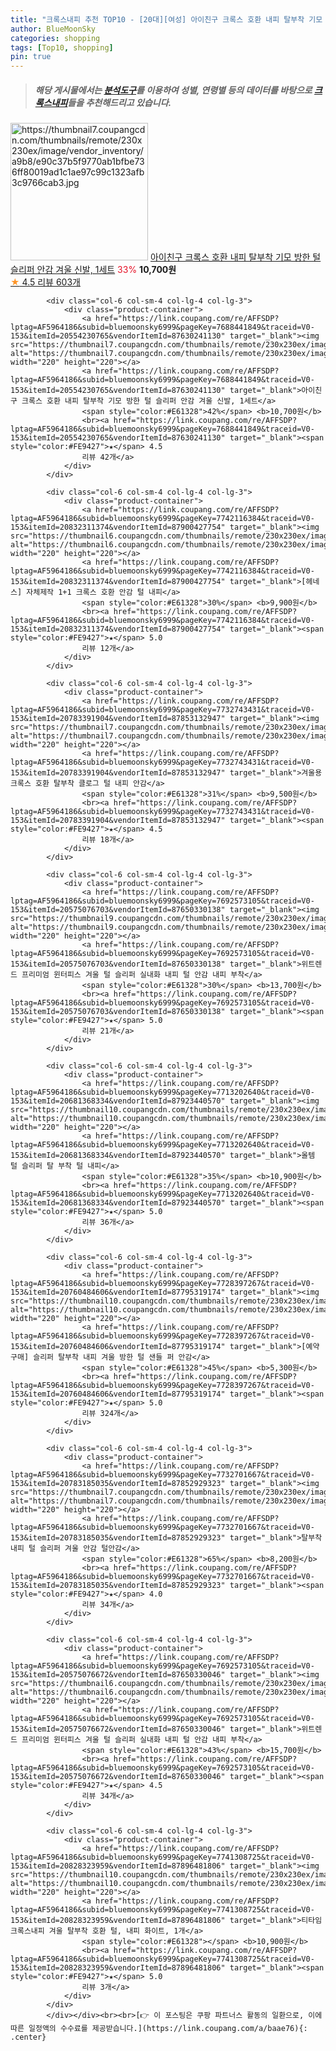```yaml
---
title: "크록스내피 추천 TOP10 - [20대][여성] 아이친구 크록스 호환 내피 탈부착 기모 방한 털 슬리퍼 안감 겨울 신발, 1세트"
author: BlueMoonSky
categories: shopping
tags: [Top10, shopping]
pin: true
---
```


> ##### 해당 게시물에서는 [**분석도구**](https://itemscout.io/)를 이용하여 **성별**, **연령별** 등의 데이터를 바탕으로 [**크록스내피**](https://link.coupang.com/a/baae76)들을 추천해드리고 있습니다.
<div class="container"><div class="row">
            <div class="col-6 col-sm-4 col-lg-4 col-lg-3">
                <div class="product-container">
                    <a href="https://link.coupang.com/re/AFFSDP?lptag=AF5964186&subid=bluemoonsky6999&pageKey=7688441849&traceid=V0-153&itemId=20554230768&vendorItemId=87630241008" target="_blank"><img src="https://thumbnail7.coupangcdn.com/thumbnails/remote/230x230ex/image/vendor_inventory/a9b8/e90c37b5f9770ab1bfbe736ff80019ad1c1ae97c99c1323afb3c9766cab3.jpg" alt="https://thumbnail7.coupangcdn.com/thumbnails/remote/230x230ex/image/vendor_inventory/a9b8/e90c37b5f9770ab1bfbe736ff80019ad1c1ae97c99c1323afb3c9766cab3.jpg" width="220" height="220"></a>
                    <a href="https://link.coupang.com/re/AFFSDP?lptag=AF5964186&subid=bluemoonsky6999&pageKey=7688441849&traceid=V0-153&itemId=20554230768&vendorItemId=87630241008" target="_blank">아이친구 크록스 호환 내피 탈부착 기모 방한 털 슬리퍼 안감 겨울 신발, 1세트</a>
                    <span style="color:#E61328">33%</span> <b>10,700원</b>
                    <br><a href="https://link.coupang.com/re/AFFSDP?lptag=AF5964186&subid=bluemoonsky6999&pageKey=7688441849&traceid=V0-153&itemId=20554230768&vendorItemId=87630241008" target="_blank"><span style="color:#FE9427">★</span> 4.5
                    리뷰 603개</a>
                </div>
            </div>
            
            <div class="col-6 col-sm-4 col-lg-4 col-lg-3">
                <div class="product-container">
                    <a href="https://link.coupang.com/re/AFFSDP?lptag=AF5964186&subid=bluemoonsky6999&pageKey=7688441849&traceid=V0-153&itemId=20554230765&vendorItemId=87630241130" target="_blank"><img src="https://thumbnail7.coupangcdn.com/thumbnails/remote/230x230ex/image/vendor_inventory/a9b8/e90c37b5f9770ab1bfbe736ff80019ad1c1ae97c99c1323afb3c9766cab3.jpg" alt="https://thumbnail7.coupangcdn.com/thumbnails/remote/230x230ex/image/vendor_inventory/a9b8/e90c37b5f9770ab1bfbe736ff80019ad1c1ae97c99c1323afb3c9766cab3.jpg" width="220" height="220"></a>
                    <a href="https://link.coupang.com/re/AFFSDP?lptag=AF5964186&subid=bluemoonsky6999&pageKey=7688441849&traceid=V0-153&itemId=20554230765&vendorItemId=87630241130" target="_blank">아이친구 크록스 호환 내피 탈부착 기모 방한 털 슬리퍼 안감 겨울 신발, 1세트</a>
                    <span style="color:#E61328">42%</span> <b>10,700원</b>
                    <br><a href="https://link.coupang.com/re/AFFSDP?lptag=AF5964186&subid=bluemoonsky6999&pageKey=7688441849&traceid=V0-153&itemId=20554230765&vendorItemId=87630241130" target="_blank"><span style="color:#FE9427">★</span> 4.5
                    리뷰 42개</a>
                </div>
            </div>
            
            <div class="col-6 col-sm-4 col-lg-4 col-lg-3">
                <div class="product-container">
                    <a href="https://link.coupang.com/re/AFFSDP?lptag=AF5964186&subid=bluemoonsky6999&pageKey=7742116384&traceid=V0-153&itemId=20832311374&vendorItemId=87900427754" target="_blank"><img src="https://thumbnail6.coupangcdn.com/thumbnails/remote/230x230ex/image/vendor_inventory/9544/584afa4398bc6900d98abe478df71134e2ebb385798caa6779bd3f520486.jpg" alt="https://thumbnail6.coupangcdn.com/thumbnails/remote/230x230ex/image/vendor_inventory/9544/584afa4398bc6900d98abe478df71134e2ebb385798caa6779bd3f520486.jpg" width="220" height="220"></a>
                    <a href="https://link.coupang.com/re/AFFSDP?lptag=AF5964186&subid=bluemoonsky6999&pageKey=7742116384&traceid=V0-153&itemId=20832311374&vendorItemId=87900427754" target="_blank">[헤네스] 자체제작 1+1 크록스 호환 안감 털 내피</a>
                    <span style="color:#E61328">30%</span> <b>9,900원</b>
                    <br><a href="https://link.coupang.com/re/AFFSDP?lptag=AF5964186&subid=bluemoonsky6999&pageKey=7742116384&traceid=V0-153&itemId=20832311374&vendorItemId=87900427754" target="_blank"><span style="color:#FE9427">★</span> 5.0
                    리뷰 12개</a>
                </div>
            </div>
            
            <div class="col-6 col-sm-4 col-lg-4 col-lg-3">
                <div class="product-container">
                    <a href="https://link.coupang.com/re/AFFSDP?lptag=AF5964186&subid=bluemoonsky6999&pageKey=7732743431&traceid=V0-153&itemId=20783391904&vendorItemId=87853132947" target="_blank"><img src="https://thumbnail7.coupangcdn.com/thumbnails/remote/230x230ex/image/vendor_inventory/35b9/31b44b6c77f2412fef5d6cb3b93806753e17aacb431b40c65811929b7f10.jpg" alt="https://thumbnail7.coupangcdn.com/thumbnails/remote/230x230ex/image/vendor_inventory/35b9/31b44b6c77f2412fef5d6cb3b93806753e17aacb431b40c65811929b7f10.jpg" width="220" height="220"></a>
                    <a href="https://link.coupang.com/re/AFFSDP?lptag=AF5964186&subid=bluemoonsky6999&pageKey=7732743431&traceid=V0-153&itemId=20783391904&vendorItemId=87853132947" target="_blank">겨울용 크록스 호환 탈부착 클로그 털 내피 안감</a>
                    <span style="color:#E61328">31%</span> <b>9,500원</b>
                    <br><a href="https://link.coupang.com/re/AFFSDP?lptag=AF5964186&subid=bluemoonsky6999&pageKey=7732743431&traceid=V0-153&itemId=20783391904&vendorItemId=87853132947" target="_blank"><span style="color:#FE9427">★</span> 4.5
                    리뷰 18개</a>
                </div>
            </div>
            
            <div class="col-6 col-sm-4 col-lg-4 col-lg-3">
                <div class="product-container">
                    <a href="https://link.coupang.com/re/AFFSDP?lptag=AF5964186&subid=bluemoonsky6999&pageKey=7692573105&traceid=V0-153&itemId=20575076703&vendorItemId=87650330138" target="_blank"><img src="https://thumbnail9.coupangcdn.com/thumbnails/remote/230x230ex/image/vendor_inventory/c73f/f164033585afa27f38ec05152fbca268e3aa0ba07be7873987edd8a426ae.jpg" alt="https://thumbnail9.coupangcdn.com/thumbnails/remote/230x230ex/image/vendor_inventory/c73f/f164033585afa27f38ec05152fbca268e3aa0ba07be7873987edd8a426ae.jpg" width="220" height="220"></a>
                    <a href="https://link.coupang.com/re/AFFSDP?lptag=AF5964186&subid=bluemoonsky6999&pageKey=7692573105&traceid=V0-153&itemId=20575076703&vendorItemId=87650330138" target="_blank">위트렌드 프리미엄 윈터피스 겨울 털 슬리퍼 실내화 내피 털 안감 내피 부착</a>
                    <span style="color:#E61328">30%</span> <b>13,700원</b>
                    <br><a href="https://link.coupang.com/re/AFFSDP?lptag=AF5964186&subid=bluemoonsky6999&pageKey=7692573105&traceid=V0-153&itemId=20575076703&vendorItemId=87650330138" target="_blank"><span style="color:#FE9427">★</span> 5.0
                    리뷰 21개</a>
                </div>
            </div>
            
            <div class="col-6 col-sm-4 col-lg-4 col-lg-3">
                <div class="product-container">
                    <a href="https://link.coupang.com/re/AFFSDP?lptag=AF5964186&subid=bluemoonsky6999&pageKey=7713202640&traceid=V0-153&itemId=20681368334&vendorItemId=87923440570" target="_blank"><img src="https://thumbnail10.coupangcdn.com/thumbnails/remote/230x230ex/image/vendor_inventory/5322/d55b6bc7d582b66067216fe8d1e1fbb882f57add33cf1702234e7f61d89a.jpg" alt="https://thumbnail10.coupangcdn.com/thumbnails/remote/230x230ex/image/vendor_inventory/5322/d55b6bc7d582b66067216fe8d1e1fbb882f57add33cf1702234e7f61d89a.jpg" width="220" height="220"></a>
                    <a href="https://link.coupang.com/re/AFFSDP?lptag=AF5964186&subid=bluemoonsky6999&pageKey=7713202640&traceid=V0-153&itemId=20681368334&vendorItemId=87923440570" target="_blank">올템 털 슬리퍼 탈 부착 털 내피</a>
                    <span style="color:#E61328">35%</span> <b>10,900원</b>
                    <br><a href="https://link.coupang.com/re/AFFSDP?lptag=AF5964186&subid=bluemoonsky6999&pageKey=7713202640&traceid=V0-153&itemId=20681368334&vendorItemId=87923440570" target="_blank"><span style="color:#FE9427">★</span> 5.0
                    리뷰 36개</a>
                </div>
            </div>
            
            <div class="col-6 col-sm-4 col-lg-4 col-lg-3">
                <div class="product-container">
                    <a href="https://link.coupang.com/re/AFFSDP?lptag=AF5964186&subid=bluemoonsky6999&pageKey=7728397267&traceid=V0-153&itemId=20760484606&vendorItemId=87795319174" target="_blank"><img src="https://thumbnail10.coupangcdn.com/thumbnails/remote/230x230ex/image/vendor_inventory/f2ab/39accc0467e240720a67fe37fbc9e73735f86130fbf8637b5a618b588db4.jpg" alt="https://thumbnail10.coupangcdn.com/thumbnails/remote/230x230ex/image/vendor_inventory/f2ab/39accc0467e240720a67fe37fbc9e73735f86130fbf8637b5a618b588db4.jpg" width="220" height="220"></a>
                    <a href="https://link.coupang.com/re/AFFSDP?lptag=AF5964186&subid=bluemoonsky6999&pageKey=7728397267&traceid=V0-153&itemId=20760484606&vendorItemId=87795319174" target="_blank">[예약구매] 슬리퍼 탈부착 내피 겨울 방한 털 샌들 퍼 안감</a>
                    <span style="color:#E61328">45%</span> <b>5,300원</b>
                    <br><a href="https://link.coupang.com/re/AFFSDP?lptag=AF5964186&subid=bluemoonsky6999&pageKey=7728397267&traceid=V0-153&itemId=20760484606&vendorItemId=87795319174" target="_blank"><span style="color:#FE9427">★</span> 5.0
                    리뷰 324개</a>
                </div>
            </div>
            
            <div class="col-6 col-sm-4 col-lg-4 col-lg-3">
                <div class="product-container">
                    <a href="https://link.coupang.com/re/AFFSDP?lptag=AF5964186&subid=bluemoonsky6999&pageKey=7732701667&traceid=V0-153&itemId=20783185035&vendorItemId=87852929323" target="_blank"><img src="https://thumbnail7.coupangcdn.com/thumbnails/remote/230x230ex/image/vendor_inventory/a7de/972190cb39d93ae268d54043f221ea69b03233588e586bae2bc07fe31c93.jpg" alt="https://thumbnail7.coupangcdn.com/thumbnails/remote/230x230ex/image/vendor_inventory/a7de/972190cb39d93ae268d54043f221ea69b03233588e586bae2bc07fe31c93.jpg" width="220" height="220"></a>
                    <a href="https://link.coupang.com/re/AFFSDP?lptag=AF5964186&subid=bluemoonsky6999&pageKey=7732701667&traceid=V0-153&itemId=20783185035&vendorItemId=87852929323" target="_blank">탈부착 내피 털 슬리퍼 겨울 안감 털안감</a>
                    <span style="color:#E61328">65%</span> <b>8,200원</b>
                    <br><a href="https://link.coupang.com/re/AFFSDP?lptag=AF5964186&subid=bluemoonsky6999&pageKey=7732701667&traceid=V0-153&itemId=20783185035&vendorItemId=87852929323" target="_blank"><span style="color:#FE9427">★</span> 4.0
                    리뷰 34개</a>
                </div>
            </div>
            
            <div class="col-6 col-sm-4 col-lg-4 col-lg-3">
                <div class="product-container">
                    <a href="https://link.coupang.com/re/AFFSDP?lptag=AF5964186&subid=bluemoonsky6999&pageKey=7692573105&traceid=V0-153&itemId=20575076672&vendorItemId=87650330046" target="_blank"><img src="https://thumbnail6.coupangcdn.com/thumbnails/remote/230x230ex/image/vendor_inventory/08af/7fa55964ff4979d737cb82b4139b703743a4b06a5901548eabaa51fd9d61.jpg" alt="https://thumbnail6.coupangcdn.com/thumbnails/remote/230x230ex/image/vendor_inventory/08af/7fa55964ff4979d737cb82b4139b703743a4b06a5901548eabaa51fd9d61.jpg" width="220" height="220"></a>
                    <a href="https://link.coupang.com/re/AFFSDP?lptag=AF5964186&subid=bluemoonsky6999&pageKey=7692573105&traceid=V0-153&itemId=20575076672&vendorItemId=87650330046" target="_blank">위트렌드 프리미엄 윈터피스 겨울 털 슬리퍼 실내화 내피 털 안감 내피 부착</a>
                    <span style="color:#E61328">43%</span> <b>15,700원</b>
                    <br><a href="https://link.coupang.com/re/AFFSDP?lptag=AF5964186&subid=bluemoonsky6999&pageKey=7692573105&traceid=V0-153&itemId=20575076672&vendorItemId=87650330046" target="_blank"><span style="color:#FE9427">★</span> 4.5
                    리뷰 34개</a>
                </div>
            </div>
            
            <div class="col-6 col-sm-4 col-lg-4 col-lg-3">
                <div class="product-container">
                    <a href="https://link.coupang.com/re/AFFSDP?lptag=AF5964186&subid=bluemoonsky6999&pageKey=7741308725&traceid=V0-153&itemId=20828323959&vendorItemId=87896481806" target="_blank"><img src="https://thumbnail10.coupangcdn.com/thumbnails/remote/230x230ex/image/vendor_inventory/d185/7d5dc1418c93af8b7f6ad6ec37ebcd26197e8a11e2fc0251ce5df406f39a.jpg" alt="https://thumbnail10.coupangcdn.com/thumbnails/remote/230x230ex/image/vendor_inventory/d185/7d5dc1418c93af8b7f6ad6ec37ebcd26197e8a11e2fc0251ce5df406f39a.jpg" width="220" height="220"></a>
                    <a href="https://link.coupang.com/re/AFFSDP?lptag=AF5964186&subid=bluemoonsky6999&pageKey=7741308725&traceid=V0-153&itemId=20828323959&vendorItemId=87896481806" target="_blank">티타임 크록스내피 겨울 탈부착 호환 털, 내피 화이트, 1개</a>
                    <span style="color:#E61328"></span> <b>10,900원</b>
                    <br><a href="https://link.coupang.com/re/AFFSDP?lptag=AF5964186&subid=bluemoonsky6999&pageKey=7741308725&traceid=V0-153&itemId=20828323959&vendorItemId=87896481806" target="_blank"><span style="color:#FE9427">★</span> 5.0
                    리뷰 3개</a>
                </div>
            </div>
            </div></div><br><br>[👉 이 포스팅은 쿠팡 파트너스 활동의 일환으로, 이에 따른 일정액의 수수료를 제공받습니다.](https://link.coupang.com/a/baae76){: .center}